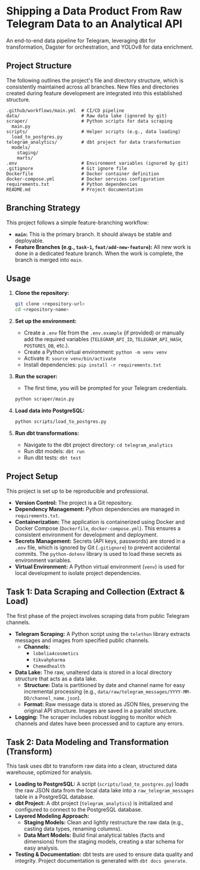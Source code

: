 # Shipping a Data Product From Raw Telegram Data to an Analytical API

An end-to-end data pipeline for Telegram, leveraging dbt for transformation, Dagster for orchestration, and YOLOv8 for data enrichment.

## Project Structure

The following outlines the project's file and directory structure, which is consistently maintained across all branches. New files and directories created during feature development are integrated into this established structure.

```
.github/workflows/main.yml  # CI/CD pipeline
data/                       # Raw data lake (ignored by git)
scraper/                    # Python scripts for data scraping
  main.py
scripts/                    # Helper scripts (e.g., data loading)
  load_to_postgres.py
telegram_analytics/         # dbt project for data transformation
  models/
    staging/
    marts/
.env                        # Environment variables (ignored by git)
.gitignore                  # Git ignore file
Dockerfile                  # Docker container definition
docker-compose.yml          # Docker services configuration
requirements.txt            # Python dependencies
README.md                   # Project documentation
```

## Branching Strategy

This project follows a simple feature-branching workflow:

-   **`main`:** This is the primary branch. It should always be stable and deployable.
-   **Feature Branches (e.g., `task-1`, `feat/add-new-feature`):** All new work is done in a dedicated feature branch. When the work is complete, the branch is merged into `main`.

## Usage

1.  **Clone the repository:**
    ```bash
    git clone <repository-url>
    cd <repository-name>
    ```

2.  **Set up the environment:**
    -   Create a `.env` file from the `.env.example` (if provided) or manually add the required variables (`TELEGRAM_API_ID`, `TELEGRAM_API_HASH`, `POSTGRES_DB`, etc.).
    -   Create a Python virtual environment: `python -m venv venv`
    -   Activate it: `source venv/bin/activate`
    -   Install dependencies: `pip install -r requirements.txt`

3.  **Run the scraper:**
    -   The first time, you will be prompted for your Telegram credentials.
    ```bash
    python scraper/main.py
    ```

4.  **Load data into PostgreSQL:**
    ```bash
    python scripts/load_to_postgres.py
    ```

5.  **Run dbt transformations:**
    -   Navigate to the dbt project directory: `cd telegram_analytics`
    -   Run dbt models: `dbt run`
    -   Run dbt tests: `dbt test`

## Project Setup

This project is set up to be reproducible and professional.

-   **Version Control:** The project is a Git repository.
-   **Dependency Management:** Python dependencies are managed in `requirements.txt`.
-   **Containerization:** The application is containerized using Docker and Docker Compose (`Dockerfile`, `docker-compose.yml`). This ensures a consistent environment for development and deployment.
-   **Secrets Management:** Secrets (API keys, passwords) are stored in a `.env` file, which is ignored by Git (`.gitignore`) to prevent accidental commits. The `python-dotenv` library is used to load these secrets as environment variables.
-   **Virtual Environment:** A Python virtual environment (`venv`) is used for local development to isolate project dependencies.

## Task 1: Data Scraping and Collection (Extract & Load)

The first phase of the project involves scraping data from public Telegram channels.

-   **Telegram Scraping:** A Python script using the `telethon` library extracts messages and images from specified public channels.
    -   **Channels:**
        -   `lobelia4cosmetics`
        -   `tikvahpharma`
        -   `Chemedhealth`
-   **Data Lake:** The raw, unaltered data is stored in a local directory structure that acts as a data lake.
    -   **Structure:** Data is partitioned by date and channel name for easy incremental processing (e.g., `data/raw/telegram_messages/YYYY-MM-DD/channel_name.json`).
    -   **Format:** Raw message data is stored as JSON files, preserving the original API structure. Images are saved in a parallel structure.
-   **Logging:** The scraper includes robust logging to monitor which channels and dates have been processed and to capture any errors.

## Task 2: Data Modeling and Transformation (Transform)

This task uses dbt to transform raw data into a clean, structured data warehouse, optimized for analysis.

-   **Loading to PostgreSQL:** A script (`scripts/load_to_postgres.py`) loads the raw JSON data from the local data lake into a `raw_telegram_messages` table in a PostgreSQL database.
-   **dbt Project:** A dbt project (`telegram_analytics`) is initialized and configured to connect to the PostgreSQL database.
-   **Layered Modeling Approach:**
    -   **Staging Models:** Clean and lightly restructure the raw data (e.g., casting data types, renaming columns).
    -   **Data Mart Models:** Build final analytical tables (facts and dimensions) from the staging models, creating a star schema for easy analysis.
-   **Testing & Documentation:** dbt tests are used to ensure data quality and integrity. Project documentation is generated with `dbt docs generate`.